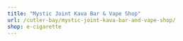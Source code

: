 ```yaml
---
title: "Mystic Joint Kava Bar & Vape Shop"
url: /cutler-bay/mystic-joint-kava-bar-and-vape-shop/
shop: e-cigarette
---
```

